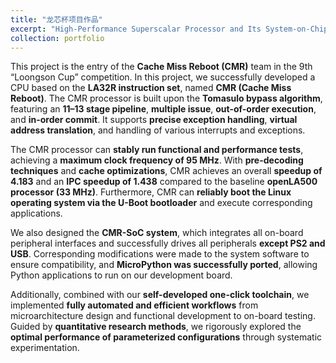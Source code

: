 ```yaml
---
title: "龙芯杯项目作品"
excerpt: "High-Performance Superscalar Processor and Its System-on-Chip (SoC)<br/><img src='/images/architecture.png'>"
collection: portfolio
---
```


This project is the entry of the **Cache Miss Reboot (CMR)** team in the 9th “Loongson Cup” competition. In this project, we successfully developed a CPU based on the **LA32R instruction set**, named **CMR (Cache Miss Reboot)**. The CMR processor is built upon the **Tomasulo bypass algorithm**, featuring an **11–13 stage pipeline**, **multiple issue**, **out-of-order execution**, and **in-order commit**. It supports **precise exception handling**, **virtual address translation**, and handling of various interrupts and exceptions.

The CMR processor can **stably run functional and performance tests**, achieving a **maximum clock frequency of 95 MHz**. With **pre-decoding techniques** and **cache optimizations**, CMR achieves an overall **speedup of 4.183** and an **IPC speedup of 1.438** compared to the baseline **openLA500 processor (33 MHz)**. Furthermore, CMR can **reliably boot the Linux operating system via the U-Boot bootloader** and execute corresponding applications.

We also designed the **CMR-SoC system**, which integrates all on-board peripheral interfaces and successfully drives all peripherals **except PS2 and USB**. Corresponding modifications were made to the system software to ensure compatibility, and **MicroPython was successfully ported**, allowing Python applications to run on our development board. 

Additionally, combined with our **self-developed one-click toolchain**, we implemented **fully automated and efficient workflows** from microarchitecture design and functional development to on-board testing. Guided by **quantitative research methods**, we rigorously explored the **optimal performance of parameterized configurations** through systematic experimentation.
